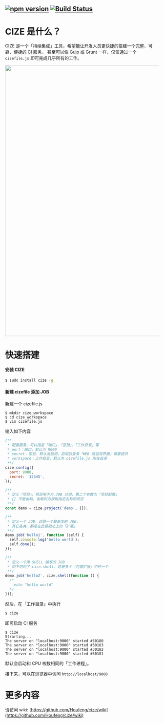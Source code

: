 
[![npm version](https://badge.fury.io/js/cize.svg)](http://badge.fury.io/js/cize)
[![Build Status](https://travis-ci.org/Houfeng/cize.svg?branch=master)](https://travis-ci.org/Houfeng/cize) 
----

# CIZE 是什么？
CIZE 是一个「持续集成」工具，希望能让开发人员更快捷的搭建一个完整、可靠、便捷的 CI 服务。
甚至可以像 Gulp 或 Grunt 一样，仅仅通过一个 ```cizefile.js``` 即可完成几乎所有的工作。

<img src="https://raw.githubusercontent.com/houfeng/cize/master/screenshot/monitor.png" width="888"/>

# 快速搭建
#### 安装 CIZE
```sh
$ sudo install cize -g
```

#### 新建 cizefile 添加 JOB

新建一个 cizefile.js
```
$ mkdir cize_workspace
$ cd cize_workspace
$ vim cizefile.js
```

输入如下内容
```js
/**
 * 配置服务，可以指定「端口」、「密钥」、「工作目录」等
 * port：端口，默认为 9000
 * secret：密且，默认没启用，启用后登录「WEB 版监视界面」需要提供
 * workspace：工作目录，默认为 cizefile.js 所在目录
 **/
cize.config({
  port: 9000,
  secret: '12345',
});

/**
 * 定义「项目」，项目用于为 JOB 分组，第二个参数为「项目配置」
 * {} 不能省略，省略时为获取指定名称的项目
 **/
const demo = cize.project('demo', {});

/**
 * 定义一个 JOB，这是一个最基本的 JOB，
 * 其它各类，都是在此基础之上的「扩展」
 **/
demo.job('hello1', function (self) {
  self.console.log('hello world');
  self.done();
});

/**
 * 定义一个用 SHELL 编写的 JOB
 * 如下用到了 cize.shell，这是多个「内置扩展」中的一个
 **/
demo.job('hello2', cize.shell(function () {
  /*
    echo "hello world"
  */
}));
```

然后，在「工作目录」中执行
```sh
$ cize
```

即可启动 CI 服务
```
$ cize
Strarting...
The server on "localhost:9000" started #30180
The server on "localhost:9000" started #30183
The server on "localhost:9000" started #30182
The server on "localhost:9000" started #30181
```
默认会启动和 CPU 核数相同的「工作进程」。

接下来，可以在浏览器中访问 ```http://localhost/9000```

# 更多内容

请访问 wiki: [https://github.com/Houfeng/cize/wiki](https://github.com/Houfeng/cize/wiki)